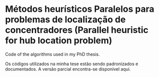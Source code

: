 # Métodos heurísticos Paralelos para problemas de localização de concentradores (Parallel heuristic for hub location problem)

Code of the algorithms used in my PhD thesis. 

Os códigos utilizados na minha tese estão sendo padronizados e documentados. A versão parcial encontra-se disponível aqui.
